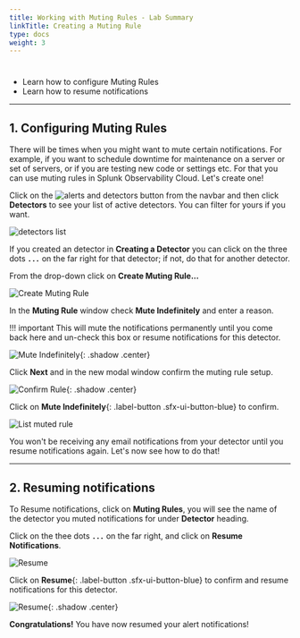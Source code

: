 ```yaml
---
title: Working with Muting Rules - Lab Summary
linkTitle: Creating a Muting Rule
type: docs
weight: 3
---
```

# 
* Learn how to configure Muting Rules
* Learn how to resume notifications
  
---

## 1. Configuring Muting Rules

There will be times when you might want to mute certain notifications. For example, if you want to schedule downtime for maintenance on a server or set of servers, or if you are testing new code or settings etc. For that you can use muting rules in Splunk Observability Cloud. Let's create one!

Click on the ![alerts and detectors button](/images/navbar/alerts-and-detectors.png) from the navbar and then click **Detectors** to see your list of active detectors. You can filter for yours if you want.

![detectors list](../../../images/detectors.png)

If you created an detector in **Creating a Detector** you can click on the three dots **`...`** on the far right for that detector; if not, do that for another detector.

From the drop-down click on **Create Muting Rule...**

![Create Muting Rule](../../../images/create-muting-rule.png)

In the **Muting Rule** window check **Mute Indefinitely** and enter a reason.

!!! important
    This will mute the notifications permanently until you come back here and un-check this box or resume notifications for this detector.

![Mute Indefinitely](../../../images/mute-indefinitely.png){: .shadow .center}

Click **Next** and in the new modal window confirm the muting rule setup.

![Confirm Rule](../../../images/confirm-rule.png){: .shadow .center}

Click on **Mute Indefinitely**{: .label-button .sfx-ui-button-blue} to confirm.

![List muted rule](../../../images/alert-muted.png)

You won't be receiving any email notifications from your detector until you resume notifications again. Let's now see how to do that!

---

## 2. Resuming notifications

To Resume notifications, click on **Muting Rules**, you will see the name of the detector you muted notifications for under **Detector** heading.

Click on the thee dots **`...`** on the far right, and click on **Resume Notifications**.

![Resume](../../../images/muting-list.png)

Click on **Resume**{: .label-button .sfx-ui-button-blue} to confirm and resume notifications for this detector.

![Resume](../../../images/resume.png){: .shadow .center}

**Congratulations!** You have now resumed your alert notifications!
